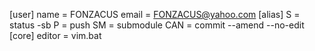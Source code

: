 [user]
 name = FONZACUS
 email = FONZACUS@yahoo.com
[alias]
 S = status -sb
 P = push
 SM = submodule
 CAN = commit --amend --no-edit
[core]
 editor = vim.bat
